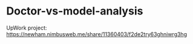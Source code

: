# Doctor-vs-model-analysis
UpWork project: https://newham.nimbusweb.me/share/11360403/f2de2try63ghniwrg3hg

